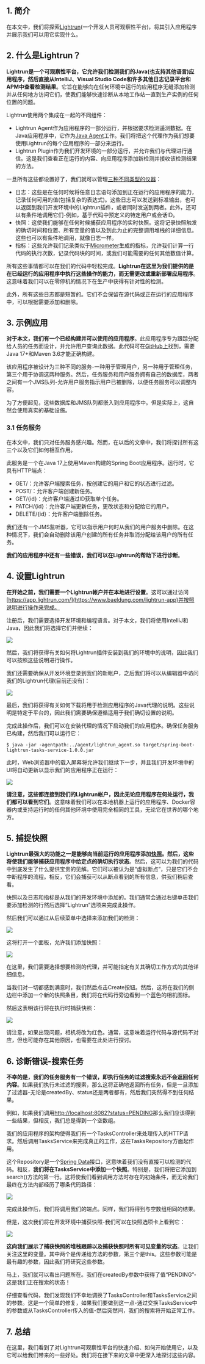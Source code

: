 ## 1. 简介

在本文中，我们将探索[Lightrun](https://www.baeldung.com/lightrun)(一个开发人员可观察性平台)，将其引入应用程序并展示我们可以用它实现什么。

## 2. 什么是Lightrun？

**Lightrun是一个可观察性平台，它允许我们检测我们的Java(也支持其他语言)应用程序，然后直接从IntelliJ、Visual Studio Code和许多其他日志记录平台和APM中查看检测结果**。它旨在能够向在任何环境中运行的应用程序无缝添加检测并从任何地方访问它们，使我们能够快速诊断从本地工作站一直到生产实例的任何位置的问题。

Lightrun使用两个集成在一起的不同组件：

-   Lightrun Agent作为应用程序的一部分运行，并根据要求检测遥测数据。在Java应用程序中，它作为[Java Agent](https://www.baeldung.com/java-instrumentation)工作。我们将把这个代理作为我们想要使用Lightrun的每个应用程序的一部分来运行。
-   Lightrun Plugin作为我们开发环境的一部分运行，并允许我们与代理进行通信。这是我们查看正在运行的内容、向应用程序添加新检测并接收该检测结果的方法。

一旦所有这些都设置好了，我们就可以管理[三种不同类型的仪器](https://www.baeldung.com/lightrun-actions)：

-   日志：这些是在任何时候将任意日志语句添加到正在运行的应用程序的能力，记录任何可用的值(包括复杂的表达式)。这些日志可以发送到标准输出，也可以返回到我们开发环境中的Lightrun插件，或者同时发送到两者。此外，还可以有条件地调用它们-例如，基于代码中预定义的特定用户或会话ID。
-   快照：这使我们能够在任何时候捕获应用程序的实时快照。这将记录快照触发的确切时间和位置、所有变量的值以及到此为止的完整调用堆栈的详细信息。这些也可以有条件地调用，就像日志一样。
-   指标：这些允许我们记录类似于[Micrometer](https://www.baeldung.com/micrometer)生成的指标，允许我们计算一行代码的执行次数，记录代码块的时间，或我们可能需要的任何其他数值计算。

所有这些事情都可以在我们的代码中轻松完成。**Lightrun在这里为我们提供的是在已经运行的应用程序中执行这些操作的能力，而无需更改或重新部署应用程序**。这意味着我们可以在零停机的情况下在生产中获得有针对性的检测。

此外，所有这些日志都是短暂的。它们不会保留在源代码或正在运行的应用程序中，可以根据需要添加和删除。

## 3. 示例应用

**对于本文，我们有一个已经构建并可以使用的应用程序**。此应用程序专为跟踪分配给人员的任务而设计，并允许用户查询此数据。此代码可在[GitHub上](https://github.com/tu-yucheng/taketoday-tutorial4j/tree/master/spring-boot-modules/spring-boot-lightrun)找到，需要Java 17+和Maven 3.6才能正确构建。

该应用程序被设计为三种不同的服务-一种用于管理用户，另一种用于管理任务，第三个用于协调这两种服务。然后，任务服务和用户服务拥有自己的数据库，两者之间有一个JMS队列-允许用户服务指示用户已被删除，以便任务服务可以调整内容。

为了方便起见，这些数据库和JMS队列都嵌入到应用程序中。但是实际上，这自然会使用真实的基础设施。

### 3.1 任务服务

在本文中，我们只对任务服务感兴趣。然而，在以后的文章中，我们将探讨所有这三个以及它们如何相互作用。

此服务是一个在Java 17上使用Maven构建的Spring Boot应用程序。运行时，它具有HTTP端点：

-   GET/：允许客户端搜索任务，按创建它的用户和它的状态进行过滤。
-   POST/：允许客户端创建新任务。
-   GET/{id}：允许客户端通过ID获取单个任务。
-   PATCH/{id}：允许客户端更新任务，更改状态和分配给它的用户。
-   DELETE/{id}：允许客户端删除任务。

我们还有一个JMS监听器，它可以指示用户何时从我们的用户服务中删除。在这种情况下，我们会自动删除该用户创建的所有任务并取消分配给该用户的所有任务。

**我们的应用程序中还有一些错误，我们可以在Lightrun的帮助下进行诊断**。

## 4. 设置Lightrun

**在开始之前，我们需要一个Lightrun帐户并在本地进行设置**。这可以通过访问[https://app.lightrun.com/](https://www.baeldung.com/lightrun-app)并按照说明进行操作来完成。

注册后，我们需要选择开发环境和编程语言。对于本文，我们将使用IntelliJ和Java，因此我们将选择它们并继续：

<img src="../assets/img.png">

然后，我们将获得有关如何将Lightrun插件安装到我们的环境中的说明，因此我们可以按照这些说明进行操作。

我们还需要确保从开发环境登录到我们的新帐户，之后我们将可以从编辑器中访问我们的Lightrun代理(目前还没有)：

<img src="../assets/img_1.png">

最后，我们将获得有关如何下载将用于检测应用程序的Java代理的说明。这些说明是特定于平台的，因此我们需要确保遵循适用于我们确切设置的说明。

完成此操作后，我们可以在安装代理的情况下启动我们的应用程序。确保任务服务已构建，然后我们可以运行它：

```shell
$ java -jar -agentpath:../agent/lightrun_agent.so target/spring-boot-lightrun-tasks-service-1.0.0.jar
```

此时，Web浏览器中的载入屏幕将允许我们继续下一步，并且我们开发环境中的UI将自动更新以显示我们的应用程序正在运行：

<img src="../assets/img_2.png">

**请注意，这些都连接到我们的Lightrun帐户，因此无论应用程序在何处运行，我们都可以看到它们**。这意味着我们可以在本地机器上运行的应用程序、Docker容器内或支持运行时的任何其他环境中使用完全相同的工具，无论它在世界的哪个地方。

## 5. 捕捉快照

**Lightrun最强大的功能之一是能够向当前运行的应用程序添加[快照](https://www.baeldung.com/lightrun-snapshots)。然后，这些将使我们能够捕获应用程序中给定点的确切执行状态**。然后，这可以为我们的代码中到底发生了什么提供宝贵的见解。它们可以被认为是“虚拟断点”，只是它们不会中断程序的流程。相反，它们会捕获可以从断点看到的所有信息，供我们稍后查看。

快照以及日志和指标是从我们的开发环境中添加的。我们通常会通过右键单击我们要添加检测的行然后选择“Lightrun”选项来完成此操作。

然后我们可以通过从后续菜单中选择来添加我们的检测：

<img src="../assets/img_3.png">

这将打开一个面板，允许我们添加快照：

<img src="../assets/img_4.png">

在这里，我们需要选择想要检测的代理，并可能指定有关其确切工作方式的其他详细信息。

当我们对一切都感到满意时，我们然后点击Create按钮。然后，这将在我们的侧边栏中添加一个新的快照条目，我们将在代码行旁边看到一个蓝色的相机图标。

然后这表明该行将在执行时捕获快照：

<img src="../assets/img_5.png">

请注意，如果出现问题，相机将改为红色。通常，这意味着运行代码与源代码不对应，但也可能存在其他原因，也需要在此处进行探讨。

## 6. 诊断错误-搜索任务

**不幸的是，我们的任务服务有一个错误，即执行任务的过滤搜索永远不会返回任何内容**。如果我们执行未过滤的搜索，那么这将正确地返回所有任务，但是一旦添加了过滤器-无论是createdBy、status还是两者都有，然后我们突然得不到任何结果。

例如，如果我们调用[http://localhost:8082?status=PENDING](http://localhost:8082/?status=PENDING)那么我们应该得到一些结果，但相反，我们总是得到一个空数组。

我们的应用程序的架构使得我们有一个TasksController来处理传入的HTTP请求。然后调用TasksService来完成真正的工作，这在TasksRepository方面起作用。

这个Repository是一个[Spring Data](https://www.baeldung.com/the-persistence-layer-with-spring-data-jpa)接口，这意味着我们没有直接可以检测的代码。相反，**我们将在TasksService中添加一个快照**。特别是，我们将把它添加到search()方法的第一行。这将使我们看到调用方法时存在的初始条件，而无论我们最终在方法内部经历了哪条代码路径：

<img src="../assets/img_6.png">

完成此操作后，我们将调用我们的端点。同样，我们将得到与空数组相同的结果。

但是，这次我们将在开发环境中捕获快照-我们可以在快照选项卡上看到它：

<img src="../assets/img_7.png">

**这向我们展示了捕获快照的堆栈跟踪以及捕获快照时所有可见变量的状态**。让我们关注这里的变量。其中两个是传递给方法的参数，第三个是this。这些参数可能是最有趣的参数，因此我们将研究这些参数。

马上，我们就可以看出问题所在。我们在createdBy参数中获得了值“PENDING”-这是我们正在搜索的状态！

仔细查看代码，我们发现我们不幸地调换了TasksController和TasksService之间的参数。这是一个简单的修复，如果我们要做到这一点-通过交换TasksService中的参数或从TasksController传入的值-然后突然间，我们的搜索将开始正常工作。

## 7. 总结

在这里，我们看到了对Lightrun可观察性平台的快速介绍、如何开始使用它，以及它可以给我们带来的一些好处。我们将在接下来的文章中更深入地探讨这些内容。